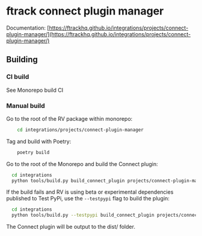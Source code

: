 # ftrack connect plugin manager

Documentation: [https://ftrackhq.github.io/integrations/projects/connect-plugin-manager/](https://ftrackhq.github.io/integrations/projects/connect-plugin-manager/)


## Building


### CI build

See Monorepo build CI

### Manual build

Go to the root of the RV package within monorepo:

```bash
    cd integrations/projects/connect-plugin-manager
```

Tag and build with Poetry:
    
```bash
    poetry build
```

Go to the root of the Monorepo and build the Connect plugin:

```bash
  cd integrations
  python tools/build.py build_connect_plugin projects/connect-plugin-manager
```

If the build fails and RV is using beta or experimental dependencies published to Test PyPi, use the `--testpypi` flag 
to build the plugin:

```bash
  cd integrations
  python tools/build.py --testpypi build_connect_plugin projects/connect-plugin-manager
```

The Connect plugin will be output to the dist/ folder.